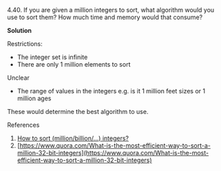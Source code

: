 4.40.  If you are given a million integers to sort, what algorithm would you use to sort them? 
How much time and memory would that consume?

**Solution**

Restrictions:
* The integer set is infinite
* There are only 1 million elements to sort

Unclear
* The range of values in the integers e.g. is it 1 million feet sizes or 1 million ages

These would determine the best algorithm to use.

References
1. [How to sort (million/billion/…) integers?](http://stackoverflow.com/questions/4127030/how-to-sort-million-billion-integers)
2. [https://www.quora.com/What-is-the-most-efficient-way-to-sort-a-million-32-bit-integers](https://www.quora.com/What-is-the-most-efficient-way-to-sort-a-million-32-bit-integers)